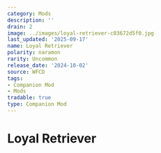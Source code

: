 ```yaml
---
category: Mods
description: ''
drain: 2
image: ../images/loyal-retriever-c03672d5f0.jpg
last_updated: '2025-09-17'
name: Loyal Retriever
polarity: naramon
rarity: Uncommon
release_date: '2024-10-02'
source: WFCD
tags:
- Companion Mod
- Mods
tradable: true
type: Companion Mod
---
```


# Loyal Retriever

